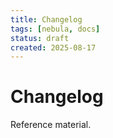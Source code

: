 ```yaml
---
title: Changelog
tags: [nebula, docs]
status: draft
created: 2025-08-17
---
```


# Changelog

Reference material.
